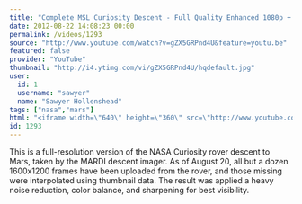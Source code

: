 ```yaml
---
title: "Complete MSL Curiosity Descent - Full Quality Enhanced 1080p + Heat Shield impact"
date: 2012-08-22 14:08:23 00:00
permalink: /videos/1293
source: "http://www.youtube.com/watch?v=gZX5GRPnd4U&feature=youtu.be"
featured: false
provider: "YouTube"
thumbnail: "http://i4.ytimg.com/vi/gZX5GRPnd4U/hqdefault.jpg"
user:
  id: 1
  username: "sawyer"
  name: "Sawyer Hollenshead"
tags: ["nasa","mars"]
html: "<iframe width=\"640\" height=\"360\" src=\"http://www.youtube.com/embed/gZX5GRPnd4U?wmode=transparent&fs=1&feature=oembed\" frameborder=\"0\" allowfullscreen></iframe>"
id: 1293
---
```


This is a full-resolution version of the NASA Curiosity rover descent to Mars, taken by the MARDI descent imager. As of August 20, all but a dozen 1600x1200 frames have been uploaded from the rover, and those missing were interpolated using thumbnail data. The result was applied a heavy noise reduction, color balance, and sharpening for best visibility.